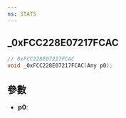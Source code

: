 ```yaml
---
ns: STATS
---
```

## _0xFCC228E07217FCAC

```c
// 0xFCC228E07217FCAC
void _0xFCC228E07217FCAC(Any p0);
```


## 參數
* **p0**: 


